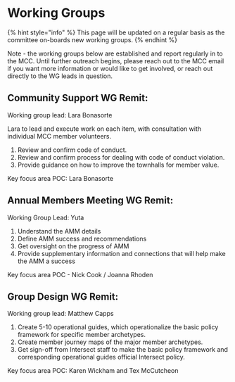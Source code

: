 # Working Groups

{% hint style="info" %}
This page will be updated on a regular basis as the committee on-boards new working groups.
{% endhint %}

Note - the working groups below are established and report regularly in to the MCC. Until further outreach begins, please reach out to the MCC email if you want more information or would like to get involved, or reach out directly to the WG leads in question.

## Community Support WG Remit:

Working group lead: Lara Bonasorte

Lara to lead and execute work on each item, with consultation with individual MCC member volunteers.

1. Review and confirm code of conduct.
2. Review and confirm process for dealing with code of conduct violation.
3. Provide guidance on how to improve the townhalls for member value.

Key focus area POC: Lara Bonasorte



## Annual Members Meeting WG Remit:

Working Group Lead:  Yuta

1. Understand the AMM details
2. Define AMM success and recommendations
3. Get oversight on the progress of AMM
4. Provide supplementary information and connections that will help make the AMM a success

Key focus area POC - Nick Cook / Joanna Rhoden&#x20;



## Group Design WG Remit:

Working group lead: Matthew Capps

1. Create 5-10 operational guides, which operationalize the basic policy framework for specific member archetypes.
2. Create member journey maps of the major member archetypes.
3. Get sign-off from Intersect staff to make the basic policy framework and corresponding operational guides official Intersect policy.

Key focus area POC: Karen Wickham and Tex McCutcheon&#x20;

